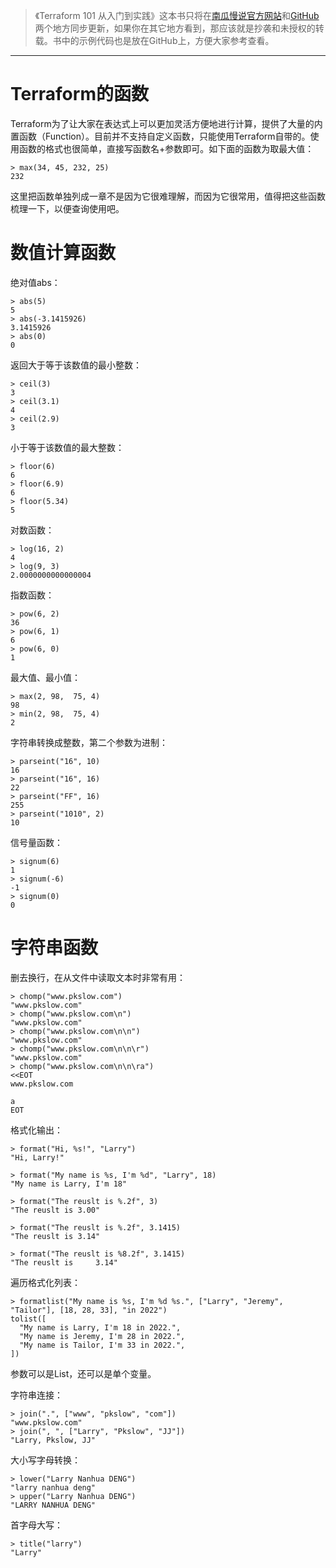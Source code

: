 > 《Terraform 101 从入门到实践》这本书只将在[南瓜慢说官方网站](https://www.pkslow.com/tags/terraform101)和[GitHub](https://github.com/LarryDpk/terraform-101)两个地方同步更新，如果你在其它地方看到，那应该就是抄袭和未授权的转载。书中的示例代码也是放在GitHub上，方便大家参考查看。

---



# Terraform的函数

Terraform为了让大家在表达式上可以更加灵活方便地进行计算，提供了大量的内置函数（Function）。目前并不支持自定义函数，只能使用Terraform自带的。使用函数的格式也很简单，直接写函数名+参数即可。如下面的函数为取最大值：

```hcl
> max(34, 45, 232, 25)
232
```

这里把函数单独列成一章不是因为它很难理解，而因为它很常用，值得把这些函数梳理一下，以便查询使用吧。



# 数值计算函数

绝对值abs：

```hcl
> abs(5)
5
> abs(-3.1415926)
3.1415926
> abs(0)
0
```



返回大于等于该数值的最小整数：

```hcl
> ceil(3)
3
> ceil(3.1)
4
> ceil(2.9)
3
```



小于等于该数值的最大整数：

```hcl
> floor(6)
6
> floor(6.9)
6
> floor(5.34)
5
```



对数函数：

```hcl
> log(16, 2)
4
> log(9, 3)
2.0000000000000004
```



指数函数：

```hcl
> pow(6, 2)
36
> pow(6, 1)
6
> pow(6, 0)
1
```



最大值、最小值：

```hcl
> max(2, 98,  75, 4)
98
> min(2, 98,  75, 4)
2
```



字符串转换成整数，第二个参数为进制：

```hcl
> parseint("16", 10)
16
> parseint("16", 16)
22
> parseint("FF", 16)
255
> parseint("1010", 2)
10
```



信号量函数：

```hcl
> signum(6)
1
> signum(-6)
-1
> signum(0)
0
```



# 字符串函数

删去换行，在从文件中读取文本时非常有用：

```hcl
> chomp("www.pkslow.com")
"www.pkslow.com"
> chomp("www.pkslow.com\n")
"www.pkslow.com"
> chomp("www.pkslow.com\n\n")
"www.pkslow.com"
> chomp("www.pkslow.com\n\n\r")
"www.pkslow.com"
> chomp("www.pkslow.com\n\n\ra")
<<EOT
www.pkslow.com

a
EOT
```



格式化输出：

```hcl
> format("Hi, %s!", "Larry")
"Hi, Larry!"

> format("My name is %s, I'm %d", "Larry", 18)
"My name is Larry, I'm 18"

> format("The reuslt is %.2f", 3)
"The reuslt is 3.00"

> format("The reuslt is %.2f", 3.1415)
"The reuslt is 3.14"

> format("The reuslt is %8.2f", 3.1415)
"The reuslt is     3.14"
```



遍历格式化列表：

```hcl
> formatlist("My name is %s, I'm %d %s.", ["Larry", "Jeremy", "Tailor"], [18, 28, 33], "in 2022")
tolist([
  "My name is Larry, I'm 18 in 2022.",
  "My name is Jeremy, I'm 28 in 2022.",
  "My name is Tailor, I'm 33 in 2022.",
])
```

参数可以是List，还可以是单个变量。



字符串连接：

```hcl
> join(".", ["www", "pkslow", "com"])
"www.pkslow.com"
> join(", ", ["Larry", "Pkslow", "JJ"])
"Larry, Pkslow, JJ"
```



大小写字母转换：

```hcl
> lower("Larry Nanhua DENG")
"larry nanhua deng"
> upper("Larry Nanhua DENG")
"LARRY NANHUA DENG"
```



首字母大写：

```hcl
> title("larry")
"Larry"
```

